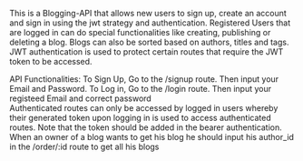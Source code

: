 This is a Blogging-API that allows new users to sign up, create an account and sign in using the jwt strategy and authentication. Registered Users that are logged in can do special functionalities like creating, publishing or deleting a blog.
Blogs can also be sorted based on authors, titles and tags. JWT authentication is used to protect certain routes that require the JWT token to be accessed. 

API Functionalities:
To Sign Up, Go to the /signup route. Then input your Email and Password.
To Log in, Go to the /login route. Then input your registeed Email and correct password  
Authenticated routes can only be accessed by logged in users whereby their generated token upon logging in is used to access authenticated routes. Note that the token should be added in the bearer authentication.
When an owner of a blog wants to get his blog he should input his author_id in the /order/:id route to get all his blogs  
